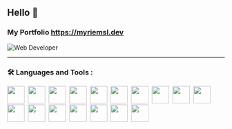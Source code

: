 ## Hello 👋 

### My Portfolio https://myriemsl.dev
![Web Developer](https://user-images.githubusercontent.com/74598067/150182656-cafd68e3-95d0-4c09-8919-1ad313fb0ea2.png)



---

### :hammer_and_wrench: Languages and Tools :

<div>
<img src="https://cdn.jsdelivr.net/gh/devicons/devicon/icons/javascript/javascript-original.svg" width="40" height="40"/>&nbsp;
<img src="https://cdn.jsdelivr.net/gh/devicons/devicon/icons/java/java-original-wordmark.svg" width="40" height="40"/>&nbsp;
<img src="https://cdn.jsdelivr.net/gh/devicons/devicon/icons/kotlin/kotlin-original-wordmark.svg" width="40" height="40"/>&nbsp;
<img src="https://cdn.jsdelivr.net/gh/devicons/devicon/icons/android/android-plain.svg" width="40" height="40"/>&nbsp;
<img src="https://cdn.jsdelivr.net/gh/devicons/devicon/icons/flutter/flutter-original.svg" width="40" height="40"/>&nbsp;
<img src="https://cdn.jsdelivr.net/gh/devicons/devicon/icons/figma/figma-original.svg" width="40" height="40"/>&nbsp;
<img src="https://cdn.jsdelivr.net/gh/devicons/devicon/icons/html5/html5-plain-wordmark.svg" width="40" height="40"/>&nbsp;
<img src="https://cdn.jsdelivr.net/gh/devicons/devicon/icons/css3/css3-plain-wordmark.svg" width="40" height="40"/>&nbsp;
<img src="https://cdn.jsdelivr.net/gh/devicons/devicon/icons/sass/sass-original.svg" width="40" height="40"/>&nbsp;
<img src="https://cdn.jsdelivr.net/gh/devicons/devicon/icons/materialui/materialui-original.svg" width="40" height="40"/>&nbsp;
<img src="https://cdn.jsdelivr.net/gh/devicons/devicon/icons/nextjs/nextjs-line.svg" width="40" height="40"/>&nbsp;
<img src="https://cdn.jsdelivr.net/gh/devicons/devicon/icons/react/react-original-wordmark.svg" width="40" height="40"/>&nbsp;
<img src="https://cdn.jsdelivr.net/gh/devicons/devicon/icons/redux/redux-original.svg" width="40" height="40"/>&nbsp;
<img src="https://cdn.jsdelivr.net/gh/devicons/devicon/icons/nodejs/nodejs-original.svg" width="40" height="40"/>&nbsp;
<img src="https://cdn.jsdelivr.net/gh/devicons/devicon/icons/express/express-original.svg" width="40" height="40"/>&nbsp;
<img src="https://cdn.jsdelivr.net/gh/devicons/devicon/icons/firebase/firebase-plain-wordmark.svg" width="40" height="40"/>&nbsp;
<img src="https://cdn.jsdelivr.net/gh/devicons/devicon/icons/git/git-original-wordmark.svg" width="40" height="40"/>&nbsp;
</div>



<!-- 
![Web Developer](https://user-images.githubusercontent.com/74598067/150182656-cafd68e3-95d0-4c09-8919-1ad313fb0ea2.png)
title="NodeJS" alt="NodeJS" width="40" height="40" &nbsp;
### I am Myriem 
### I am a FullStack Developer
### "I code, therefore I am." -Myriem S.L


- 🙋‍♂️ my portfolio https://myriemsl.dev
- 🔭 I’m currently working on MERN Stack
- 🌱 I’m currently learning Android Application
- 👯 I’m looking to collaborate on Dev projects
-->
